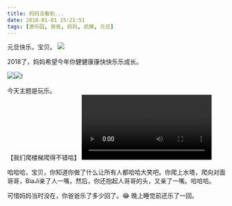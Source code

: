 ```yaml
---
title: 妈妈没看到...
date: 2018-01-01 15:21:51
tags: [游乐园, 爸爸, 妈妈, 武姨, 元旦]
---
```

元旦快乐，宝贝。
![](//20170326.com/IMG_2486.JPG)

2018了，妈妈希望今年你健健康康快快乐乐成长。  

![](//20170326.com/panda-20180101-1.jpeg)![](//20170326.com/panda-20180101-2.jpeg)!

今天主题是玩乐。  
【我们爬楼梯爬得不错哈】
<video src="//20170326.com/panda-20180101.mp4" controls="controls"></video>

哈哈哈，宝贝，你知道你做了什么让所有人都哈哈大笑吧。你爬上水塔，爬向对面哥哥，BiaJi亲了人一嘴，然后，你还抱起人哥哥的头，又亲了一嘴。哈哈哈。 

可惜妈妈当时没在，你爸爸乐了多少回了。😂
晚上睡觉前还乐了一回。  


